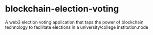 # blockchain-election-voting
A web3  election voting application that taps the power of blockchain technology to facilitate elections  in a university/college institution.node 
